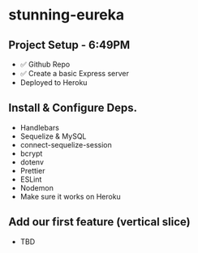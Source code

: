 # stunning-eureka

## Project Setup - 6:49PM

- ✅ Github Repo
- ✅ Create a basic Express server
- Deployed to Heroku

## Install & Configure Deps.

- Handlebars
- Sequelize & MySQL
- connect-sequelize-session
- bcrypt
- dotenv
- Prettier
- ESLint
- Nodemon
- Make sure it works on Heroku

## Add our first feature (vertical slice)

- TBD

